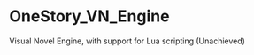 OneStory_VN_Engine
==================

Visual Novel Engine, with support for Lua scripting (Unachieved)
